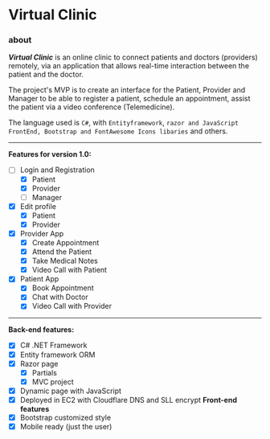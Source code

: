 # Virtual Clinic
### about
***Virtual Clinic*** 
is an online clinic to connect patients and doctors (providers) remotely, via an application that allows real-time interaction between the patient and the doctor.

The project's MVP is to create an interface for the Patient, Provider and Manager to be able to register a patient, schedule an appointment, assist the patient via a video conference (Telemedicine).

The language used is `C#`, with `Entityframework`, `razor and JavaScript FrontEnd, Bootstrap and FontAwesome Icons libaries` and others.

-----------
**Features for version 1.0:**
 - [ ] Login and Registration
	 - [x] Patient
	 - [x] Provider
	 - [ ] Manager
 - [x] Edit profile
	 - [x] Patient
	 - [x] Provider 
 - [x] Provider App
	 - [x] Create Appointment
	 - [x] Attend the Patient
	 - [x] Take Medical Notes
	 - [x] Video Call with Patient
 - [x] Patient App
	 - [x] Book Appointment
	 - [x] Chat with Doctor
	 - [x] Video Call with Provider
__________
**Back-end features:**
 - [x] C# .NET Framework
 - [x] Entity framework ORM
 - [x] Razor page
	 - [x] Partials
	 - [x] MVC project
 - [x] Dynamic page with JavaScript
 - [x] Deployed in EC2 with Cloudflare DNS and SLL encrypt
**Front-end features**
 - [x] Bootstrap customized style
 - [x] Mobile ready (just the user)

